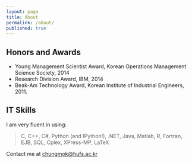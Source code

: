```yaml
---
layout: page
title: About
permalink: /about/
published: true
---
```





## Honors and Awards

- Young Management Scientist Award, Korean Operations Management Science Society, 2014 
- Research Division Award, IBM, 2014
- Beak-Am Technology Award, Korean Institute of Industrial Engineers, 2011.




## IT Skills

I am very fluent in using:

> C, C++, C#, Python (and IPython!), .NET, Java, Matlab, R, Fortran, EJB, SQL, Cplex, XPress-MP, LaTeX

Contact me at [chungmok@hufs.ac.kr](mailto:chungmok@hufs.ac.kr)
